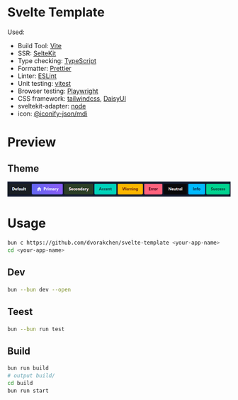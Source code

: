 # Svelte Template

Used:

- Build Tool: [Vite](https://vite.dev/)
- SSR: [SelteKit](https://svelte.dev/)
- Type checking: [TypeScript](https://www.typescriptlang.org/)
- Formatter: [Prettier](https://prettier.io/)
- Linter: [ESLint](https://eslint.org/)
- Unit testing: [vitest](https://vitest.dev/)
- Browser testing: [Playwright](https://playwright.dev)
- CSS framework: [tailwindcss](https://tailwindcss.com), [DaisyUI](https://daisyui.com)
- sveltekit-adapter: [node](https://svelte.dev/docs/kit/adapter-node)
- icon: [@iconify-json/mdi](https://icon-sets.iconify.design/mdi/)

# Preview

## Theme

![theme](screenshot/theme.png)

# Usage

```sh
bun c https://github.com/dvorakchen/svelte-template <your-app-name>
cd <your-app-name>
```

## Dev

```sh
bun --bun dev --open
```

## Teest

```sh
bun --bun run test
```

## Build

```sh
bun run build
# output build/
cd build
bun run start
```

